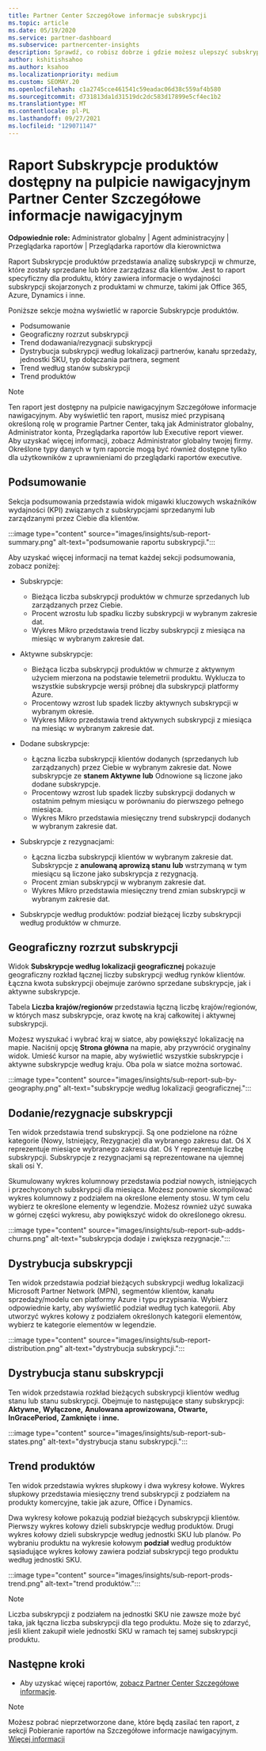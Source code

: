 ```yaml
---
title: Partner Center Szczegółowe informacje subskrypcji
ms.topic: article
ms.date: 05/19/2020
ms.service: partner-dashboard
ms.subservice: partnercenter-insights
description: Sprawdź, co robisz dobrze i gdzie możesz ulepszyć subskrypcje w chmurze, które sprzedajesz klientom lub zarządzasz nimi.
author: kshitishsahoo
ms.author: ksahoo
ms.localizationpriority: medium
ms.custom: SEOMAY.20
ms.openlocfilehash: c1a2745cce461541c59eadac06d38c559af4b580
ms.sourcegitcommit: d731813da1d31519dc2dc583d17899e5cf4ec1b2
ms.translationtype: MT
ms.contentlocale: pl-PL
ms.lasthandoff: 09/27/2021
ms.locfileid: "129071147"
---
```

# <a name="product-subscriptions-report-available-from-the-partner-center-insights-dashboard"></a>Raport Subskrypcje produktów dostępny na pulpicie nawigacyjnym Partner Center Szczegółowe informacje nawigacyjnym

**Odpowiednie role:** Administrator globalny | Agent administracyjny | Przeglądarka raportów | Przeglądarka raportów dla kierownictwa

Raport Subskrypcje produktów przedstawia analizę subskrypcji w chmurze, które zostały sprzedane lub które zarządzasz dla klientów. Jest to raport specyficzny dla produktu, który zawiera informacje o wydajności subskrypcji skojarzonych z produktami w chmurze, takimi jak Office 365, Azure, Dynamics i inne.

Poniższe sekcje można wyświetlić w raporcie Subskrypcje produktów.

- Podsumowanie
- Geograficzny rozrzut subskrypcji
- Trend dodawania/rezygnacji subskrypcji
- Dystrybucja subskrypcji według lokalizacji partnerów, kanału sprzedaży, jednostki SKU, typ dołączania partnera, segment
- Trend według stanów subskrypcji
- Trend produktów

 > [!NOTE]
 > Ten raport jest dostępny na pulpicie nawigacyjnym Szczegółowe informacje nawigacyjnym. Aby wyświetlić ten raport, musisz mieć przypisaną określoną rolę w programie Partner Center, taką jak Administrator globalny, Administrator konta, Przeglądarka raportów lub Executive report viewer. Aby uzyskać więcej informacji, zobacz Administrator globalny twojej firmy. Określone typy danych w tym raporcie mogą być również dostępne tylko dla użytkowników z uprawnieniami do przeglądarki raportów executive.

## <a name="summary"></a>Podsumowanie

Sekcja podsumowania przedstawia widok migawki kluczowych wskaźników wydajności (KPI) związanych z subskrypcjami sprzedanymi lub zarządzanymi przez Ciebie dla klientów.  

:::image type="content" source="images/insights/sub-report-summary.png" alt-text="podsumowanie raportu subskrypcji.":::

Aby uzyskać więcej informacji na temat każdej sekcji podsumowania, zobacz poniżej:

- Subskrypcje:
  - Bieżąca liczba subskrypcji produktów w chmurze sprzedanych lub zarządzanych przez Ciebie.
  - Procent wzrostu lub spadku liczby subskrypcji w wybranym zakresie dat.
  - Wykres Mikro przedstawia trend liczby subskrypcji z miesiąca na miesiąc w wybranym zakresie dat.

- Aktywne subskrypcje:
  - Bieżąca liczba subskrypcji produktów w chmurze z aktywnym użyciem mierzona na podstawie telemetrii produktu. Wyklucza to wszystkie subskrypcje wersji próbnej dla subskrypcji platformy Azure.
  - Procentowy wzrost lub spadek liczby aktywnych subskrypcji w wybranym okresie.
  - Wykres Mikro przedstawia trend aktywnych subskrypcji z miesiąca na miesiąc w wybranym zakresie dat.

- Dodane subskrypcje:
  - Łączna liczba subskrypcji klientów dodanych (sprzedanych lub zarządzanych) przez Ciebie w wybranym zakresie dat. Nowe subskrypcje ze **stanem Aktywne** **lub** Odnowione są liczone jako dodane subskrypcje.
  - Procentowy wzrost lub spadek liczby subskrypcji dodanych w ostatnim pełnym miesiącu w porównaniu do pierwszego pełnego miesiąca.
  - Wykres Mikro przedstawia miesięczny trend subskrypcji dodanych w wybranym zakresie dat.

- Subskrypcje z rezygnacjami:
  - Łączna liczba subskrypcji klientów w wybranym zakresie dat. Subskrypcje z **anulowaną aprowizą stanu** **lub** wstrzymaną w tym miesiącu są liczone jako subskrypcja z rezygnacją.  
  - Procent zmian subskrypcji w wybranym zakresie dat.
  - Wykres Mikro przedstawia miesięczny trend zmian subskrypcji w wybranym zakresie dat.

- Subskrypcje według produktów: podział bieżącej liczby subskrypcji według produktów w chmurze.

## <a name="geographical-spread-of-subscriptions"></a>Geograficzny rozrzut subskrypcji

Widok **Subskrypcje według lokalizacji geograficznej** pokazuje geograficzny rozkład łącznej liczby subskrypcji według rynków klientów. Łączna kwota subskrypcji obejmuje zarówno sprzedane subskrypcje, jak i aktywne subskrypcje.

Tabela **Liczba krajów/regionów** przedstawia łączną liczbę krajów/regionów, w których masz subskrypcje, oraz kwotę na kraj całkowitej i aktywnej subskrypcji.

Możesz wyszukać i wybrać kraj w siatce, aby powiększyć lokalizację na mapie. Naciśnij opcję **Strona główna** na mapie, aby przywrócić oryginalny widok. Umieść kursor na mapie, aby wyświetlić wszystkie subskrypcje i aktywne subskrypcje według kraju. Oba pola w siatce można sortować.

:::image type="content" source="images/insights/sub-report-sub-by-geography.png" alt-text="subskrypcje według lokalizacji geograficznej.":::

## <a name="subscription-addschurns"></a>Dodanie/rezygnacje subskrypcji

Ten widok przedstawia trend subskrypcji. Są one podzielone na różne kategorie (Nowy, Istniejący, Rezygnacje) dla wybranego zakresu dat. Oś X reprezentuje miesiące wybranego zakresu dat. Oś Y reprezentuje liczbę subskrypcji. Subskrypcje z rezygnacjami są reprezentowane na ujemnej skali osi Y. 

Skumulowany wykres kolumnowy przedstawia podział nowych, istniejących i przechyconych subskrypcji dla miesiąca. Możesz ponownie skompilować wykres kolumnowy z podziałem na określone elementy stosu. W tym celu wybierz te określone elementy w legendzie. Możesz również użyć suwaka w górnej części wykresu, aby powiększyć widok do określonego okresu.

:::image type="content" source="images/insights/sub-report-sub-adds-churns.png" alt-text="subskrypcja dodaje i zwiększa rezygnacje.":::

## <a name="subscription-distribution"></a>Dystrybucja subskrypcji

Ten widok przedstawia podział bieżących subskrypcji według lokalizacji Microsoft Partner Network (MPN), segmentów klientów, kanału sprzedaży/modelu cen platformy Azure i typu przypisania. Wybierz odpowiednie karty, aby wyświetlić podział według tych kategorii. Aby utworzyć wykres kołowy z podziałem określonych kategorii elementów, wybierz te kategorie elementów w legendzie.

:::image type="content" source="images/insights/sub-report-distribution.png" alt-text="dystrybucja subskrypcji.":::

## <a name="subscription-state-distribution"></a>Dystrybucja stanu subskrypcji

Ten widok przedstawia rozkład bieżących subskrypcji klientów według stanu lub stanu subskrypcji. Obejmuje to następujące stany subskrypcji: **Aktywne,** **Wyłączone,** **Anulowana aprowizowana,** **Otwarte,** **InGracePeriod,** **Zamknięte** i **inne.**

:::image type="content" source="images/insights/sub-report-sub-states.png" alt-text="dystrybucja stanu subskrypcji.":::

## <a name="products-trend"></a>Trend produktów

Ten widok przedstawia wykres słupkowy i dwa wykresy kołowe. Wykres słupkowy przedstawia miesięczny trend subskrypcji z podziałem na produkty komercyjne, takie jak azure, Office i Dynamics.

Dwa wykresy kołowe pokazują podział bieżących subskrypcji klientów. Pierwszy wykres kołowy dzieli subskrypcje według produktów. Drugi wykres kołowy dzieli subskrypcje według jednostki SKU lub planów. Po wybraniu produktu na wykresie kołowym **podział** według produktów sąsiadujące wykres kołowy zawiera podział subskrypcji tego produktu według jednostki SKU.

:::image type="content" source="images/insights/sub-report-prods-trend.png" alt-text="trend produktów.":::

> [!NOTE]
 > Liczba subskrypcji z podziałem na jednostki SKU nie zawsze może być taka, jak łączna liczba subskrypcji dla tego produktu. Może się to zdarzyć, jeśli klient zakupił wiele jednostki SKU w ramach tej samej subskrypcji produktu.

## <a name="next-steps"></a>Następne kroki

- Aby uzyskać więcej raportów, [zobacz Partner Center Szczegółowe informacje](partner-center-insights.md).

>[!NOTE] 
> Możesz pobrać nieprzetworzone dane, które będą zasilać ten raport, z sekcji Pobieranie raportów na Szczegółowe informacje nawigacyjnym. [Więcej informacji](insights-download-reports.md) 
